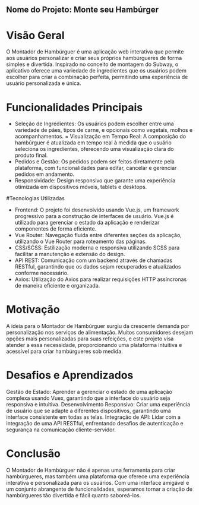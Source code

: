 ## Nome do Projeto: Monte seu Hambúrger

# Visão Geral
O Montador de Hambúrguer é uma aplicação web interativa que permite aos usuários personalizar e criar seus próprios hambúrgueres de forma simples e divertida. Inspirado no conceito de montagem do Subway, o aplicativo oferece uma variedade de ingredientes que os usuários podem escolher para criar a combinação perfeita, permitindo uma experiência de usuário personalizada e única.

# Funcionalidades Principais
- Seleção de Ingredientes: Os usuários podem escolher entre uma variedade de pães, tipos de carne, e opcionais como vegetais, molhos e acompanhamentos.
= Visualização em Tempo Real: A composição do hambúrguer é atualizada em tempo real à medida que o usuário seleciona os ingredientes, oferecendo uma visualização clara do produto final.
- Pedidos e Gestão: Os pedidos podem ser feitos diretamente pela plataforma, com funcionalidades para editar, cancelar e gerenciar pedidos em andamento.
- Responsividade: Design responsivo que garante uma experiência otimizada em dispositivos móveis, tablets e desktops.

#Tecnologias Utilizadas
- Frontend: O projeto foi desenvolvido usando Vue.js, um framework progressivo para a construção de interfaces de usuário. Vue.js é utilizado para gerenciar o estado da aplicação e renderizar componentes de forma eficiente.
- Vue Router: Navegação fluida entre diferentes seções da aplicação, utilizando o Vue Router para roteamento das páginas.
- CSS/SCSS: Estilização moderna e responsiva utilizando SCSS para facilitar a manutenção e extensão do design.
- API REST: Comunicação com um backend através de chamadas RESTful, garantindo que os dados sejam recuperados e atualizados conforme necessário.
- Axios: Utilização do Axios para realizar requisições HTTP assíncronas de maneira eficiente e organizada.


# Motivação
A ideia para o Montador de Hambúrguer surgiu da crescente demanda por personalização nos serviços de alimentação. Muitos consumidores desejam opções mais personalizadas para suas refeições, e este projeto visa atender a essa necessidade, proporcionando uma plataforma intuitiva e acessível para criar hambúrgueres sob medida.

# Desafios e Aprendizados
Gestão de Estado: Aprender a gerenciar o estado de uma aplicação complexa usando Vuex, garantindo que a interface do usuário seja responsiva e intuitiva.
Desenvolvimento Responsivo: Criar uma experiência de usuário que se adapte a diferentes dispositivos, garantindo uma interface consistente em todas as telas.
Integração de API: Lidar com a integração de uma API RESTful, enfrentando desafios de autenticação e segurança na comunicação cliente-servidor.

# Conclusão
O Montador de Hambúrguer não é apenas uma ferramenta para criar hambúrgueres, mas também uma plataforma que oferece uma experiência interativa e personalizada para os usuários. Com uma interface amigável e um conjunto abrangente de funcionalidades, esperamos tornar a criação de hambúrgueres tão divertida e fácil quanto saboreá-los.
